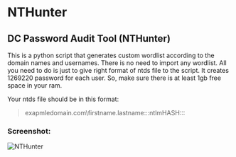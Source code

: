 # NTHunter
## DC Password Audit Tool (NTHunter)

This is a python script that generates custom wordlist according to the domain names and usernames. There is no need to import any wordlist. All you need to do is just to give right format of ntds file to the script. It creates 1269220 password for each user. So, make sure there is at least 1gb free space in your ram.

Your ntds file should be in this format:
>exapmledomain.com\firstname.lastname:::ntlmHASH::: 

### Screenshot:

![NTHunter](https://user-images.githubusercontent.com/51833205/63267155-7d0ceb80-c2a2-11e9-80b3-6b3d8b058247.png)
